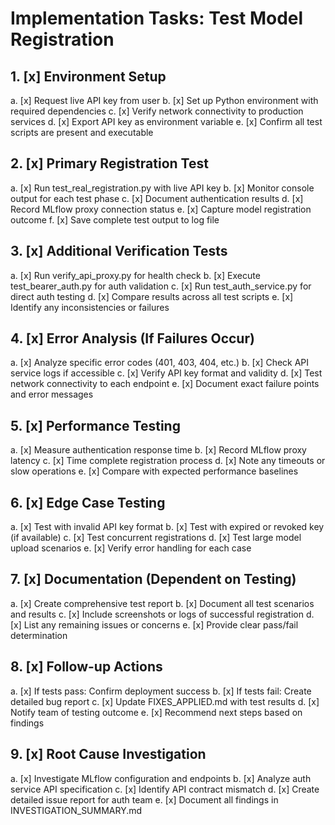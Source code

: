 # Implementation Tasks: Test Model Registration

## 1. [x] Environment Setup
   a. [x] Request live API key from user
   b. [x] Set up Python environment with required dependencies
   c. [x] Verify network connectivity to production services
   d. [x] Export API key as environment variable
   e. [x] Confirm all test scripts are present and executable

## 2. [x] Primary Registration Test
   a. [x] Run test_real_registration.py with live API key
   b. [x] Monitor console output for each test phase
   c. [x] Document authentication results
   d. [x] Record MLflow proxy connection status
   e. [x] Capture model registration outcome
   f. [x] Save complete test output to log file

## 3. [x] Additional Verification Tests
   a. [x] Run verify_api_proxy.py for health check
   b. [x] Execute test_bearer_auth.py for auth validation
   c. [x] Run test_auth_service.py for direct auth testing
   d. [x] Compare results across all test scripts
   e. [x] Identify any inconsistencies or failures

## 4. [x] Error Analysis (If Failures Occur)
   a. [x] Analyze specific error codes (401, 403, 404, etc.)
   b. [x] Check API service logs if accessible
   c. [x] Verify API key format and validity
   d. [x] Test network connectivity to each endpoint
   e. [x] Document exact failure points and error messages

## 5. [x] Performance Testing
   a. [x] Measure authentication response time
   b. [x] Record MLflow proxy latency
   c. [x] Time complete registration process
   d. [x] Note any timeouts or slow operations
   e. [x] Compare with expected performance baselines

## 6. [x] Edge Case Testing
   a. [x] Test with invalid API key format
   b. [x] Test with expired or revoked key (if available)
   c. [x] Test concurrent registrations
   d. [x] Test large model upload scenarios
   e. [x] Verify error handling for each case

## 7. [x] Documentation (Dependent on Testing)
   a. [x] Create comprehensive test report
   b. [x] Document all test scenarios and results
   c. [x] Include screenshots or logs of successful registration
   d. [x] List any remaining issues or concerns
   e. [x] Provide clear pass/fail determination

## 8. [x] Follow-up Actions
   a. [x] If tests pass: Confirm deployment success
   b. [x] If tests fail: Create detailed bug report
   c. [x] Update FIXES_APPLIED.md with test results
   d. [x] Notify team of testing outcome
   e. [x] Recommend next steps based on findings

## 9. [x] Root Cause Investigation
   a. [x] Investigate MLflow configuration and endpoints
   b. [x] Analyze auth service API specification
   c. [x] Identify API contract mismatch
   d. [x] Create detailed issue report for auth team
   e. [x] Document all findings in INVESTIGATION_SUMMARY.md